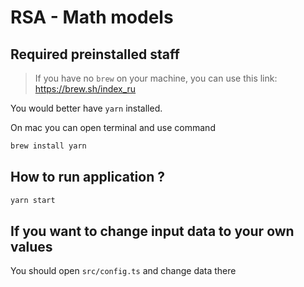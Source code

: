 # RSA - Math models

## Required preinstalled staff

> If you have no `brew` on your machine, you can use
> this link: https://brew.sh/index_ru

You would better have `yarn` installed.

On mac you can open terminal and use command

```bash
brew install yarn
```

## How to run application ?

```bash
yarn start
```

## If you want to change input data to your own values

You should open `src/config.ts` and change data there
